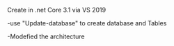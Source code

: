 
Create in .net Core 3.1 via VS 2019 

-use "Update-database" to create database and Tables 

-Modefied the architecture
